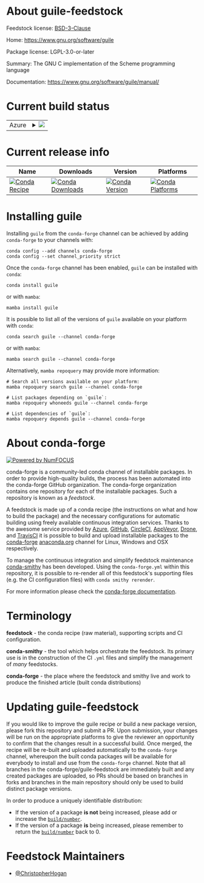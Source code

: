 About guile-feedstock
=====================

Feedstock license: [BSD-3-Clause](https://github.com/conda-forge/guile-feedstock/blob/main/LICENSE.txt)

Home: https://www.gnu.org/software/guile

Package license: LGPL-3.0-or-later

Summary: The GNU C implementation of the Scheme programming language

Documentation: https://www.gnu.org/software/guile/manual/

Current build status
====================


<table>
    
  <tr>
    <td>Azure</td>
    <td>
      <details>
        <summary>
          <a href="https://dev.azure.com/conda-forge/feedstock-builds/_build/latest?definitionId=6835&branchName=main">
            <img src="https://dev.azure.com/conda-forge/feedstock-builds/_apis/build/status/guile-feedstock?branchName=main">
          </a>
        </summary>
        <table>
          <thead><tr><th>Variant</th><th>Status</th></tr></thead>
          <tbody><tr>
              <td>linux_64</td>
              <td>
                <a href="https://dev.azure.com/conda-forge/feedstock-builds/_build/latest?definitionId=6835&branchName=main">
                  <img src="https://dev.azure.com/conda-forge/feedstock-builds/_apis/build/status/guile-feedstock?branchName=main&jobName=linux&configuration=linux%20linux_64_" alt="variant">
                </a>
              </td>
            </tr><tr>
              <td>osx_64</td>
              <td>
                <a href="https://dev.azure.com/conda-forge/feedstock-builds/_build/latest?definitionId=6835&branchName=main">
                  <img src="https://dev.azure.com/conda-forge/feedstock-builds/_apis/build/status/guile-feedstock?branchName=main&jobName=osx&configuration=osx%20osx_64_" alt="variant">
                </a>
              </td>
            </tr><tr>
              <td>osx_arm64</td>
              <td>
                <a href="https://dev.azure.com/conda-forge/feedstock-builds/_build/latest?definitionId=6835&branchName=main">
                  <img src="https://dev.azure.com/conda-forge/feedstock-builds/_apis/build/status/guile-feedstock?branchName=main&jobName=osx&configuration=osx%20osx_arm64_" alt="variant">
                </a>
              </td>
            </tr>
          </tbody>
        </table>
      </details>
    </td>
  </tr>
</table>

Current release info
====================

| Name | Downloads | Version | Platforms |
| --- | --- | --- | --- |
| [![Conda Recipe](https://img.shields.io/badge/recipe-guile-green.svg)](https://anaconda.org/conda-forge/guile) | [![Conda Downloads](https://img.shields.io/conda/dn/conda-forge/guile.svg)](https://anaconda.org/conda-forge/guile) | [![Conda Version](https://img.shields.io/conda/vn/conda-forge/guile.svg)](https://anaconda.org/conda-forge/guile) | [![Conda Platforms](https://img.shields.io/conda/pn/conda-forge/guile.svg)](https://anaconda.org/conda-forge/guile) |

Installing guile
================

Installing `guile` from the `conda-forge` channel can be achieved by adding `conda-forge` to your channels with:

```
conda config --add channels conda-forge
conda config --set channel_priority strict
```

Once the `conda-forge` channel has been enabled, `guile` can be installed with `conda`:

```
conda install guile
```

or with `mamba`:

```
mamba install guile
```

It is possible to list all of the versions of `guile` available on your platform with `conda`:

```
conda search guile --channel conda-forge
```

or with `mamba`:

```
mamba search guile --channel conda-forge
```

Alternatively, `mamba repoquery` may provide more information:

```
# Search all versions available on your platform:
mamba repoquery search guile --channel conda-forge

# List packages depending on `guile`:
mamba repoquery whoneeds guile --channel conda-forge

# List dependencies of `guile`:
mamba repoquery depends guile --channel conda-forge
```


About conda-forge
=================

[![Powered by
NumFOCUS](https://img.shields.io/badge/powered%20by-NumFOCUS-orange.svg?style=flat&colorA=E1523D&colorB=007D8A)](https://numfocus.org)

conda-forge is a community-led conda channel of installable packages.
In order to provide high-quality builds, the process has been automated into the
conda-forge GitHub organization. The conda-forge organization contains one repository
for each of the installable packages. Such a repository is known as a *feedstock*.

A feedstock is made up of a conda recipe (the instructions on what and how to build
the package) and the necessary configurations for automatic building using freely
available continuous integration services. Thanks to the awesome service provided by
[Azure](https://azure.microsoft.com/en-us/services/devops/), [GitHub](https://github.com/),
[CircleCI](https://circleci.com/), [AppVeyor](https://www.appveyor.com/),
[Drone](https://cloud.drone.io/welcome), and [TravisCI](https://travis-ci.com/)
it is possible to build and upload installable packages to the
[conda-forge](https://anaconda.org/conda-forge) [anaconda.org](https://anaconda.org/)
channel for Linux, Windows and OSX respectively.

To manage the continuous integration and simplify feedstock maintenance
[conda-smithy](https://github.com/conda-forge/conda-smithy) has been developed.
Using the ``conda-forge.yml`` within this repository, it is possible to re-render all of
this feedstock's supporting files (e.g. the CI configuration files) with ``conda smithy rerender``.

For more information please check the [conda-forge documentation](https://conda-forge.org/docs/).

Terminology
===========

**feedstock** - the conda recipe (raw material), supporting scripts and CI configuration.

**conda-smithy** - the tool which helps orchestrate the feedstock.
                   Its primary use is in the construction of the CI ``.yml`` files
                   and simplify the management of *many* feedstocks.

**conda-forge** - the place where the feedstock and smithy live and work to
                  produce the finished article (built conda distributions)


Updating guile-feedstock
========================

If you would like to improve the guile recipe or build a new
package version, please fork this repository and submit a PR. Upon submission,
your changes will be run on the appropriate platforms to give the reviewer an
opportunity to confirm that the changes result in a successful build. Once
merged, the recipe will be re-built and uploaded automatically to the
`conda-forge` channel, whereupon the built conda packages will be available for
everybody to install and use from the `conda-forge` channel.
Note that all branches in the conda-forge/guile-feedstock are
immediately built and any created packages are uploaded, so PRs should be based
on branches in forks and branches in the main repository should only be used to
build distinct package versions.

In order to produce a uniquely identifiable distribution:
 * If the version of a package **is not** being increased, please add or increase
   the [``build/number``](https://docs.conda.io/projects/conda-build/en/latest/resources/define-metadata.html#build-number-and-string).
 * If the version of a package **is** being increased, please remember to return
   the [``build/number``](https://docs.conda.io/projects/conda-build/en/latest/resources/define-metadata.html#build-number-and-string)
   back to 0.

Feedstock Maintainers
=====================

* [@ChristopherHogan](https://github.com/ChristopherHogan/)

